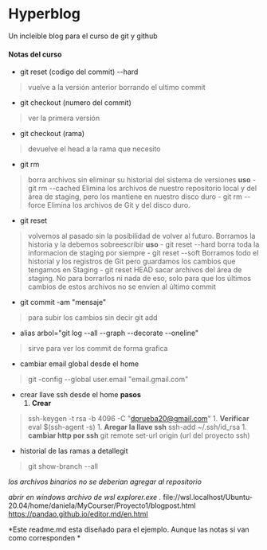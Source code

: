 # Hyperblog
Un incleible blog para el curso de git y github

####   **Notas del curso**

- git reset (codigo del commit) --hard
> vuelve a la versión anterior borrando el ultimo commit

- git checkout (numero del commit)
> ver la primera versión

- git checkout (rama)
> devuelve el head a la rama que necesito 

- git rm 
> borra archivos sin eliminar su historial del sistema de versiones
    **uso**
    - git rm --cached
	Elimina los archivos de nuestro repositorio local y del área de staging, pero los mantiene en nuestro disco duro
    - git rm --force
	Elimina los archivos de Git y del disco duro.

- git reset
> volvemos al pasado sin la posibilidad de volver al futuro. Borramos la historia y la debemos sobreescribir
    **uso**
    - git reset --hard
	borra toda la informacion de staging por siempre
    - git reset --soft
	Borramos todo el historial y los registros de Git pero guardamos los cambios que tengamos en Staging
    - git reset HEAD
	sacar archivos del área de staging. No para borrarlos ni nada de eso, solo para que los últimos cambios de estos archivos no se envíen al último commit                         

- git commit -am "mensaje"
> para subir los cambios sin decir git add

- alias arbol="git log --all --graph --decorate --oneline"
> sirve para ver los commit de forma grafica

- cambiar email global desde el home
> git -config --global user.email "email.gmail.com"

- crear llave ssh desde el home
	**pasos**
	1. **Crear**
> ssh-keygen -t rsa -b 4096 -C "dprueba20@gmail.com"
	1. **Verificar**
> eval $(ssh-agent -s)
	1. **Aregar la llave ssh**
> ssh-add ~/.ssh/id_rsa
	1. **cambiar http por ssh**
> git remote set-url origin (url del proyecto ssh)

- historial de las ramas a detallegit
> git show-branch --all

*los archivos binarios no se deberian agregar al repositorio*

*abrir en windows archivo de wsl*
*explorer.exe .*
file://wsl.localhost/Ubuntu-20.04/home/daniela/MyCourser/Proyecto1/blogpost.html
https://pandao.github.io/editor.md/en.html

*Este readme.md esta diseñado para el ejemplo. Aunque las notas si van como corresponden *